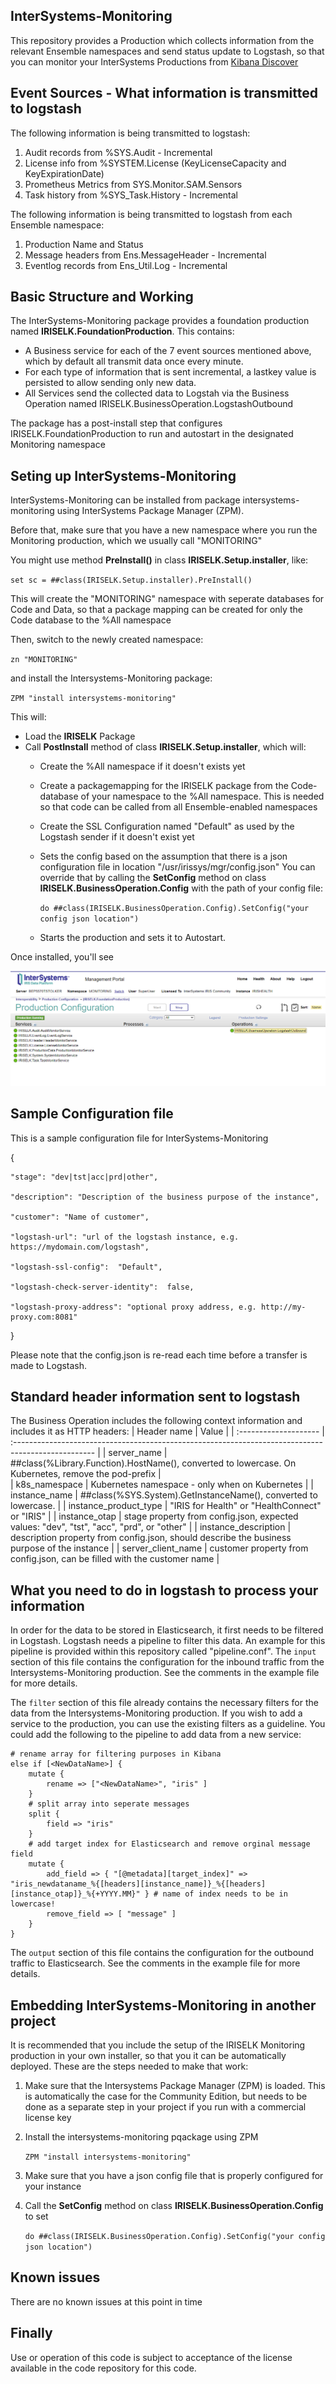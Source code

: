 ## InterSystems-Monitoring
This repository provides a Production which collects information from the relevant Ensemble namespaces and send status update to Logstash, so that you can monitor your InterSystems Productions from [Kibana Discover](https://www.elastic.co/guide/en/kibana/current/discover.html)


## Event Sources - What information is transmitted to logstash
The following information is being transmitted to logstash:
1. Audit records from %SYS.Audit - Incremental
2. License info from %SYSTEM.License (KeyLicenseCapacity and KeyExpirationDate)
3. Prometheus Metrics from SYS.Monitor.SAM.Sensors
4. Task history from %SYS_Task.History - Incremental

The following information is being transmitted to logstash from each Ensemble namespace:
1. Production Name and Status
2. Message headers from Ens.MessageHeader - Incremental
3. Eventlog records from Ens_Util.Log - Incremental

## Basic Structure and Working
The InterSystems-Monitoring package provides a foundation production named **IRISELK.FoundationProduction**.
This contains:
  - A Business service for each of the 7 event sources mentioned above, which by default all transmit data once every minute.
  - For each type of information that is sent incremental, a lastkey value is persisted to allow sending only new data.
  - All Services send the collected data to Logstah via the Business Operation named IRISELK.BusinessOperation.LogstashOutbound

The package has a post-install step that configures IRISELK.FoundationProduction to run and autostart in the designated Monitoring namespace

## Seting up InterSystems-Monitoring
InterSystems-Monitoring can be installed from package intersystems-monitoring using InterSystems Package Manager (ZPM).

Before that, make sure that you have a new namespace where you run the Monitoring production, which we usually call "MONITORING"

You might use method **PreInstall()** in class **IRISELK.Setup.installer**, like:

`set sc = ##class(IRISELK.Setup.installer).PreInstall()`

This will create the "MONITORING" namespace with seperate databases for Code and Data, so that a package mapping can be created for only the Code database to the %All namespace

Then, switch to the newly created namespace:

`zn "MONITORING"`

and install the Intersystems-Monitoring package:

`ZPM "install intersystems-monitoring"`

This will:
- Load the **IRISELK** Package
- Call **PostInstall** method of class **IRISELK.Setup.installer**, which will:
  - Create the %All namespace if it doesn't exists yet
  - Create a packagemapping for the IRISELK package from the Code-database of your namespace to the %All namespace.
    This is needed so that code can be called from all Ensemble-enabled namespaces
  - Create the SSL Configuration named "Default" as used by the Logstash sender if it doesn't exist yet
  - Sets the config based on the assumption that there is a json configuration file in location "/usr/irissys/mgr/config.json"
    You can override that by calling the **SetConfig** method on class **IRISELK.BusinessOperation.Config** with the path of your config file:
	
      `do ##class(IRISELK.BusinessOperation.Config).SetConfig("your config json location")`

  - Starts the production and sets it to Autostart. 

Once installed, you'll see 

![Production screenshot](Productionscreenshot.png)

## Sample Configuration file
This is a sample configuration file for InterSystems-Monitoring

{

    "stage": "dev|tst|acc|prd|other",

    "description": "Description of the business purpose of the instance",

    "customer": "Name of customer",

    "logstash-url": "url of the logstash instance, e.g. https://mydomain.com/logstash",

    "logstash-ssl-config":  "Default",

    "logstash-check-server-identity":  false,

    "logstash-proxy-address": "optional proxy address, e.g. http://my-proxy.com:8081"

}

Please note that the config.json is re-read each time before a transfer is made to Logstash.

## Standard header information sent to logstash
The Business Operation includes the following context information and includes it as HTTP headers:
| Header name           | Value                                                                                               |
| :-------------------- | :-------------------------------------------------------------------------------------------------- |
| server_name           | ##class(%Library.Function).HostName(), converted to lowercase. On Kubernetes, remove the pod-prefix |  
| k8s_namespace         | Kubernetes namespace - only when on Kubernetes                                                      |
| instance_name         | ##class(%SYS.System).GetInstanceName(), converted to lowercase.                                     |
| instance_product_type | "IRIS for Health" or "HealthConnect" or "IRIS"                                                      |
| instance_otap         | stage property from config.json, expected values: "dev", "tst", "acc", "prd", or "other"            |
| instance_description  | description property from config.json, should describe the business purpose of the instance         |
| server_client_name    | customer property from config.json, can be filled with the customer name                            |

## What you need to do in logstash to process your information
In order for the data to be stored in Elasticsearch, it first needs to be filtered in Logstash. Logstash needs a pipeline to filter this data. An example for this pipeline is provided within this repository called "pipeline.conf". The `input` section of this file contains the configuration for the inbound traffic from the Intersystems-Monitoring production. See the comments in the example file for more details.

The `filter` section of this file already contains the necessary filters for the data from the Intersystems-Monitoring production. If you wish to add a service to the production, you can use the existing filters as a guideline. You could add the following to the pipeline to add data from a new service:

	# rename array for filtering purposes in Kibana
	else if [<NewDataName>] {
		mutate {
			rename => ["<NewDataName>", "iris" ]
		}
		# split array into seperate messages
		split {
			field => "iris"
		}
		# add target index for Elasticsearch and remove orginal message field
		mutate {
			add_field => { "[@metadata][target_index]" => "iris_newdataname_%{[headers][instance_name]}_%{[headers][instance_otap]}_%{+YYYY.MM}" } # name of index needs to be in lowercase!
			remove_field => [ "message" ]
		}
	}
 
The `output` section of this file contains the configuration for the outbound traffic to Elasticsearch. See the comments in the example file for more details.

## Embedding InterSystems-Monitoring in another project
It is recommended that you include the setup of the IRISELK Monitoring production in your own installer, so that you it can be automatically deployed.
These are the steps needed to make that work:
1. Make sure that the Intersystems Package Manager (ZPM) is loaded. This is automatically the case for the Community Edition, but needs to be done as a separate step in your project if you run with a commercial license key
2. Install the intersystems-monitoring pqackage using ZPM

   `ZPM "install intersystems-monitoring"`

3. Make sure that you have a json config file that is properly configured for your instance

4. Call the **SetConfig** method on class **IRISELK.BusinessOperation.Config** to set 
	
    `do ##class(IRISELK.BusinessOperation.Config).SetConfig("your config json location")`

## Known issues
There are no known issues at this point in time

## Finally
Use or operation of this code is subject to acceptance of the license available in the code repository for this code.

